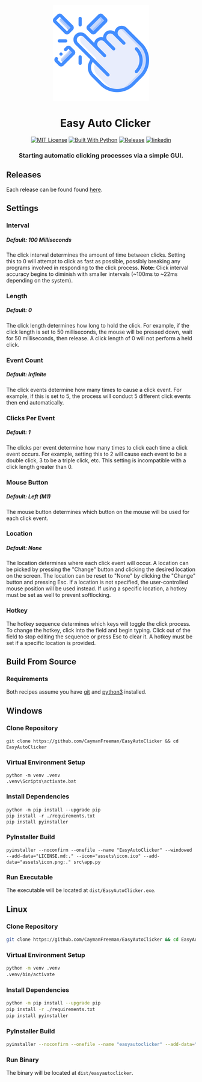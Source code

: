 <p align="center">
  <img src="assets/icon.png" width="256" height="256" alt="EasyAutoClicker Logo">
</p>

<div id="toc" align="center">
  <ul style="list-style: none;">
    <summary>
      <h1 align="center">
        Easy Auto Clicker
      </h1>
    </summary>
  </ul>
</div>

<p align="center">
  <a href="https://github.com/CaymanFreeman/EasyAutoClicker/blob/main/LICENSE.md"><img alt="MIT License" src="https://img.shields.io/github/license/CaymanFreeman/EasyAutoClicker?style=flat&color=%23B20D35"></a>
  <a href="https://www.python.org/"><img alt="Built With Python" src="https://img.shields.io/badge/built_with-Python-brightgreen&style=flat"></a>
  <a href="https://github.com/CaymanFreeman/EasyAutoClicker/releases"><img alt="Release" src="https://img.shields.io/github/v/release/CaymanFreeman/EasyAutoClicker?include_prereleases&display_name=release&style=flat&color=%239d69c3"></a>
  <a href="https://www.linkedin.com/in/caymanfreeman/"><img alt="linkedin" src="https://img.shields.io/badge/linkedin-Connect_with_me-%230072b1?style=flat"></a>
</p>

<h3 align="center">
  Starting automatic clicking processes via a simple GUI.
</h3>

## Releases

Each release can be found found <a href="https://github.com/CaymanFreeman/EasyAutoClicker/releases">here</a>.

## Settings

### Interval

##### Default: 100 Milliseconds
The click interval determines the amount of time between clicks. Setting this to 0 will attempt to click as fast as possible, possibly breaking any programs involved in responding to the click process. **Note:** Click interval accuracy begins to diminish with smaller intervals (~100ms to ~22ms depending on the system).

### Length

##### Default: 0
The click length determines how long to hold the click. For example, if the click length is set to 50 milliseconds, the mouse will be pressed down, wait for 50 milliseconds, then release. A click length of 0 will not perform a held click.

### Event Count

##### Default: Infinite
The click events determine how many times to cause a click event. For example, if this is set to 5, the process will conduct 5 different click events then end automatically.

### Clicks Per Event

##### Default: 1
The clicks per event determine how many times to click each time a click event occurs. For example, setting this to 2 will cause each event to be a double click, 3 to be a triple click, etc. This setting is incompatible with a click length greater than 0.

### Mouse Button

##### Default: Left (M1)
The mouse button determines which button on the mouse will be used for each click event.

### Location

##### Default: None
The location determines where each click event will occur. A location can be picked by pressing the "Change" button and clicking the desired location on the screen. The location can be reset to "None" by clicking the "Change" button and pressing Esc. If a location is not specified, the user-controlled mouse position will be used instead. If using a specific location, a hotkey must be set as well to prevent softlocking.

### Hotkey

The hotkey sequence determines which keys will toggle the click process. To change the hotkey, click into the field and begin typing. Click out of the field to stop editing the sequence or press Esc to clear it. A hotkey must be set if a specific location is provided.

## Build From Source

### Requirements

Both recipes assume you have [git](https://git-scm.com/downloads) and [python3](https://www.python.org/downloads) installed.

## Windows

### Clone Repository
```batch
git clone https://github.com/CaymanFreeman/EasyAutoClicker && cd EasyAutoClicker
```

### Virtual Environment Setup
```batch
python -m venv .venv
.venv\Scripts\activate.bat
```

### Install Dependencies
```batch
python -m pip install --upgrade pip
pip install -r ./requirements.txt
pip install pyinstaller
```

### PyInstaller Build
```batch
pyinstaller --noconfirm --onefile --name "EasyAutoClicker" --windowed --add-data="LICENSE.md:." --icon="assets\icon.ico" --add-data="assets\icon.png:." src\app.py
```

### Run Executable

The executable will be located at `dist/EasyAutoClicker.exe`.

## Linux

### Clone Repository
```bash
git clone https://github.com/CaymanFreeman/EasyAutoClicker && cd EasyAutoClicker
```

### Virtual Environment Setup
```bash
python -m venv .venv
.venv/bin/activate
```

### Install Dependencies
```bash
python -m pip install --upgrade pip
pip install -r ./requirements.txt
pip install pyinstaller
```

### PyInstaller Build
```bash
pyinstaller --noconfirm --onefile --name "easyautoclicker" --add-data="LICENSE.md:." --add-data="assets/icon.png:." src/app.py
```

### Run Binary

The binary will be located at `dist/easyautoclicker`.
